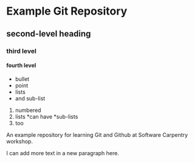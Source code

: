 # Example Git Repository
## second-level heading
### third level
#### fourth level
* bullet
* point
* lists
 * and sub-list
1. numbered
2. lists
  *can have
   *sub-lists
3. too
   
An example repository for learning Git and Github
at Software Carpentry workshop.

I can add more text in a new paragraph here.
